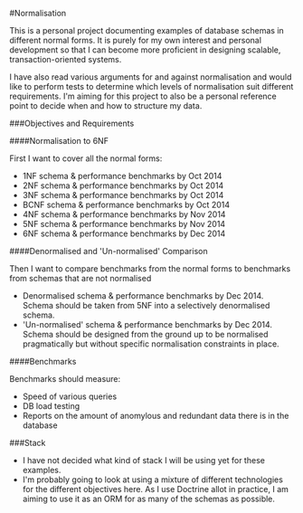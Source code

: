 #Normalisation

This is a personal project documenting examples of database schemas in different normal forms. It is purely for my own interest and personal development so that I can become more proficient in designing scalable, transaction-oriented systems. 

I have also read various arguments for and against normalisation and would like to perform tests to determine which levels of normalisation suit different requirements. I'm aiming for this project to also be a personal reference point to decide when and how to structure my data.

###Objectives and Requirements

####Normalisation to 6NF

First I want to cover all the normal forms:

- 1NF schema & performance benchmarks by Oct 2014
- 2NF schema & performance benchmarks by Oct 2014
- 3NF schema & performance benchmarks by Oct 2014
- BCNF schema & performance benchmarks by Oct 2014
- 4NF schema & performance benchmarks by Nov 2014
- 5NF schema & performance benchmarks by Nov 2014
- 6NF schema & performance benchmarks by Dec 2014

####Denormalised and 'Un-normalised' Comparison

Then I want to compare benchmarks from the normal forms to benchmarks from schemas that are not normalised

- Denormalised schema & performance benchmarks by Dec 2014. Schema should be taken from 5NF into a selectively denormalised schema.
- 'Un-normalised' schema & performance benchmarks by Dec 2014. Schema should be designed from the ground up to be normalised pragmatically but without specific normalisation constraints in place.

####Benchmarks

Benchmarks should measure:

- Speed of various queries
- DB load testing
- Reports on the amount of anomylous and redundant data there is in the database

###Stack

- I have not decided what kind of stack I will be using yet for these examples.
- I'm probably going to look at using a mixture of different technologies for the different objectives here. As I use Doctrine allot in practice, I am aiming to use it as an ORM for as many of the schemas as possible.